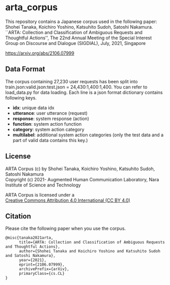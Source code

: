 # arta_corpus
This repository contains a Japanese corpus used in the following paper:  
Shohei Tanaka, Koichiro Yoshino, Katsuhito Sudoh, Satoshi Nakamura. ``ARTA: Collection and Classification of Ambiguous Requests and Thoughtful Actions'', The 22nd Annual Meeting of the Special Interest Group on Discourse and Dialogue (SIGDIAL), July, 2021, Singapore  
<!-- https://www.aclweb.org/anthology/W19-4106/ -->
https://arxiv.org/abs/2106.07999


## Data Format
The corpus containing 27,230 user requests has been split into train.json:valid.json:test.json = 24,430:1,400:1,400.
You can refer to load_data.py for data loading.
Each line is a json format dictionary contains following keys.

- **idx**: unique data idx
- **utterance**: user utterance (request)
- **response**: system response (action)
- **function**: system action function
- **category**: system action category
- **multilabel**: additional system action categories (only the test data and a part of valid data contains this key.)

## License
ARTA Corpus (c) by Shohei Tanaka, Koichiro Yoshino, Katsuhito Sudoh, Satoshi Nakamura  
Copyright (c) 2021- Augmented Human Communication Laboratory, Nara Institute of Science and Technology

ARTA Corpus is licensed under a  
[Creative Commons Attribution 4.0 International (CC BY 4.0)](https://creativecommons.org/licenses/by/4.0/)

<!-- You should have received a copy of the license along with this work.  
If not, see <https://creativecommons.org/licenses/by/4.0/legalcode>   -->

## Citation
Please cite the following paper when you use the corpus.

``` text
@misc{tanaka2021arta,
      title={ARTA: Collection and Classification of Ambiguous Requests and Thoughtful Actions}, 
      author={Shohei Tanaka and Koichiro Yoshino and Katsuhito Sudoh and Satoshi Nakamura},
      year={2021},
      eprint={2106.07999},
      archivePrefix={arXiv},
      primaryClass={cs.CL}
}
```
